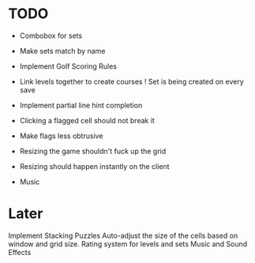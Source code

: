 TODO
====
- Combobox for sets
- Make sets match by name

- Implement Golf Scoring Rules
- Link levels together to create courses
! Set is being created on every save

- Implement partial line hint completion
- Clicking a flagged cell should not break it
- Make flags less obtrusive
- Resizing the game shouldn't fuck up the grid
- Resizing should happen instantly on the client
- Music

Later
======
Implement Stacking Puzzles
Auto-adjust the size of the cells based on window and grid size.
Rating system for levels and sets
Music and Sound Effects